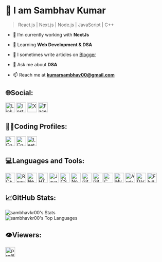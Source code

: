 # 👋 I am Sambhav Kumar

> React.js | Next.js | Node.js | JavaScript | C++

- 🔭 I’m currently working with **NextJs**

- 🌱 Learning **Web Development & DSA**

- 📝 I sometimes write articles on [Blogger](https://www.blogger.com/blog/posts/686635716425925772?tab=rj&bpli=1&pli=1)

- 💬 Ask me about **DSA**

- 📫 Reach me at **kumarsambhav00@gmail.com**

## 🌐Social:

<p>
  <a href="https://linkedin.com/in/sambhavkr00" target="blank"><img alt="LinkedIn" src="https://img.shields.io/badge/LinkedIn-%230A66C2?style=flat-square&logo=linkedin&logoColor=white&color=%230A66C2" height="30" /></a>
  <a href="https://instagram.com/sambhavkr00" target="blank"><img alt="Instagram" src="https://img.shields.io/badge/Instagram-%23E4405F?style=flat-square&logo=instagram&logoColor=white&color=%23E4405F" height="30" /></a>
  <a href="https://twitter.com/sambhavkr00" target="blank"><img alt="X" src="https://img.shields.io/badge/Twitter-%23000000?style=flat-square&logo=X&logoColor=white&color=%23000000" height="30" /></a>
  <a href="https://fb.com/sambhavkr00" target="blank"><img alt="Facebook" src="https://img.shields.io/badge/Facebook-%230866FF?style=flat-square&logo=facebook&logoColor=white&color=%230866FF" height="30" /></a>
</p>


## 👨‍💻Coding Profiles:

<p>
  <a href="https://www.codechef.com/users/sambhavkr00" target="blank"><img alt="Codechef" src="https://img.shields.io/badge/Codechef-%235B4638?style=flat-square&logo=codechef&logoColor=white&color=%235B4638" height="30" /></a>
  <a href="https://codeforces.com/profile/sambhavkr00" target="blank"><img alt="Codeforces" src="https://img.shields.io/badge/Codeforces-%231F8ACB?style=flat-square&logo=codeforces&logoColor=white&color=%231F8ACB" height="30" /></a>
  <a href="https://www.leetcode.com/sambhavkr00" target="blank"><img alt="LeetCode" src="https://img.shields.io/badge/LeetCode-%23FFA116?style=flat-square&logo=leetcode&logoColor=white&color=%23FFA116" height="30" /></a>
</p>

## 💻Languages and Tools:

<p>
  <img alt="C++" src="https://img.shields.io/badge/C%2B%2B-%2300599C?style=for-the-badge&logo=C%2B%2B&logoColor=white&color=%2300599C" height="30" />
  <img alt="ReactJs" src="https://img.shields.io/badge/React.Js-%2361DAFB?style=for-the-badge&logo=react&logoColor=white&color=%2361DAFB" height="30" />
  <img alt="NextJs" src="https://img.shields.io/badge/Next.js-%23000000?style=for-the-badge&logo=next.js&logoColor=white&color=%23000000" height="30" />
  <img alt="HTML5" src="https://img.shields.io/badge/HTML5-%23E34F26?style=for-the-badge&logo=HTML5&logoColor=white&color=%23E34F26" height="30" />
  <img alt="JavaScript" src="https://img.shields.io/badge/JavaScript-%23F7DF1E?style=for-the-badge&logo=javaScript&logoColor=white&color=%23F7DF1E" height="30" />
  <img alt="CSS3" src="https://img.shields.io/badge/CSS3-%231572B6?style=for-the-badge&logo=CSS3&logoColor=white&color=%231572B6" height="30" />
  <img alt="NodeJs" src="https://img.shields.io/badge/Node.js-%23339933?style=for-the-badge&logo=node.js&logoColor=white&color=%23339933" height="30" />
  <img alt="Git" src="https://img.shields.io/badge/Git-%23F05032?style=for-the-badge&logo=git&logoColor=white&color=%23F05032" height="30" />
  <img alt="GitHub" src="https://img.shields.io/badge/GitHub-%23181717?style=for-the-badge&logo=github&logoColor=white&color=%23181717" height="30" />
  <img alt="C" src="https://img.shields.io/badge/C-%23A8B9CC?style=for-the-badge&logo=c&logoColor=white&color=%23A8B9CC" height="30" />
  <img alt="MySQL" src="https://img.shields.io/badge/MySQL-%234479A1?style=for-the-badge&logo=MySQL&logoColor=white&color=%234479A1" height="30" />
  <img alt="Android" src="https://img.shields.io/badge/Android-%2334A853?style=for-the-badge&logo=android&logoColor=white&color=%2334A853" height="30" />
  <img alt="Dart" src="https://img.shields.io/badge/Dart-%230175C2?style=for-the-badge&logo=dart&logoColor=white&color=%230175C2" height="30" />
  <img alt="Flutter" src="https://img.shields.io/badge/Flutter-%2302569B?style=for-the-badge&logo=flutter&logoColor=white&color=%2302569B" height="30" />
</p>

## 📈GitHub Stats:

![sambhavkr00's Stats](https://github-readme-stats.vercel.app/api?username=sambhavkr00&theme=dark&show_icons=true&hide_border=false&count_private=true) <br>
![sambhavkr00's Top Languages](https://github-readme-stats.vercel.app/api/top-langs/?username=sambhavkr00&theme=dark&show_icons=true&hide_border=false&layout=compact)

## 👁️Viewers:

<a href="https://visitcount.itsvg.in"><img src="https://visitcount.itsvg.in/api?id=sambhavkr00&label=Profile%20Views&color=1&icon=0&pretty=false" alt="profile views" height="30" /></a>
